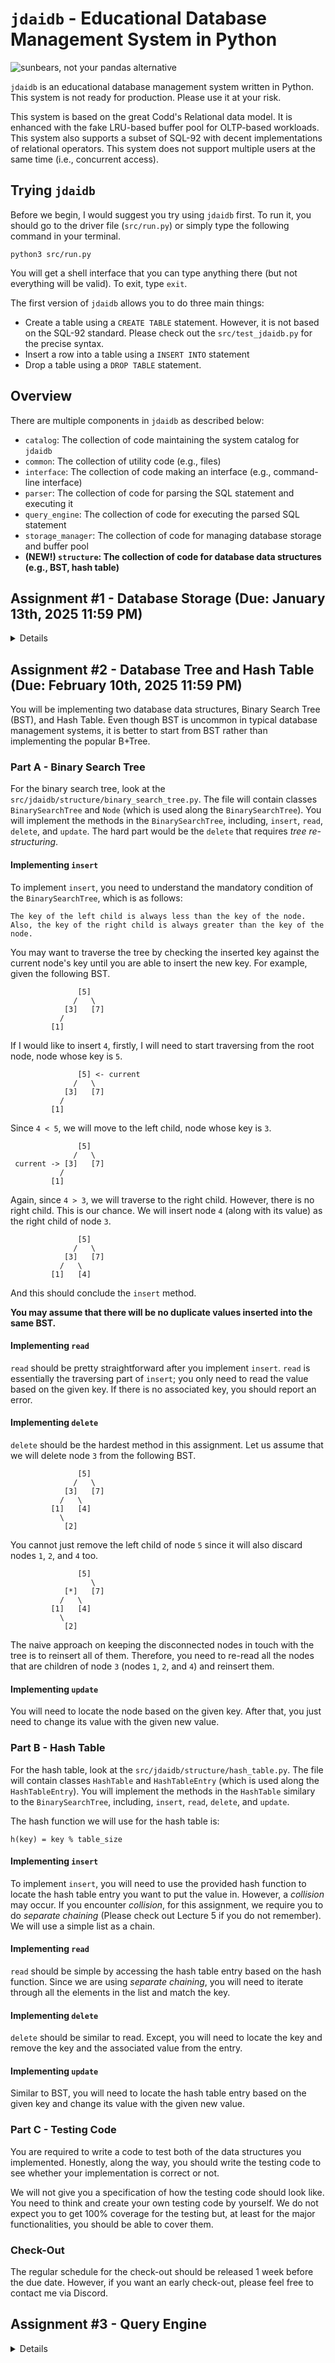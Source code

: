 # `jdaidb` - Educational Database Management System in Python

![sunbears, not your pandas alternative](thumbnail.png)

`jdaidb` is an educational database management system written in Python. This system is not ready for production. Please use it at your risk.

This system is based on the great Codd's Relational data model. It is enhanced with the fake LRU-based buffer pool for OLTP-based workloads. This system also supports a subset of SQL-92 with decent implementations of relational operators. This system does not support multiple users at the same time (i.e., concurrent access).

## Trying `jdaidb`
Before we begin, I would suggest you try using `jdaidb` first. To run it, you should go to the driver file (`src/run.py`) or simply type the following command in your terminal.

```
python3 src/run.py
```

You will get a shell interface that you can type anything there (but not everything will be valid). To exit, type `exit`.

The first version of `jdaidb` allows you to do three main things:
- Create a table using a `CREATE TABLE` statement. However, it is not based on the SQL-92 standard. Please check out the `src/test_jdaidb.py` for the precise syntax.
- Insert a row into a table using a `INSERT INTO` statement
- Drop a table using a `DROP TABLE` statement.

## Overview
There are multiple components in `jdaidb` as described below:
- `catalog`: The collection of code maintaining the system catalog for `jdaidb`
- `common`: The collection of utility code (e.g., files)
- `interface`: The collection of code making an interface (e.g., command-line interface)
- `parser`: The collection of code for parsing the SQL statement and executing it
- `query_engine`: The collection of code for executing the parsed SQL statement
- `storage_manager`: The collection of code for managing database storage and buffer pool
- **(NEW!) `structure`: The collection of code for database data structures (e.g., BST, hash table)**


## Assignment #1 - Database Storage (Due: January 13th, 2025 11:59 PM)
<details>
The first assignment will be on the `storage_manager` component. In short, you will need to implement the `buffer_pool` code and make the `core` code utilizes it.

In order to do so, you will need to understand the code in the `storage_manager` component and other relevant components.

### Part A - Understanding Storage Manager
Firstly, to understand the storage manager, you will need to understand the role of typical storage managers first. We did it in the class, by the way.

The storage manager of `jdaidb` has the following bits and pieces:
- `catalog`: The list of entries describing database objects. Fortunately, the only database object at the moment is a table.
- `page_filepath`: The mapping between a page identifier and its corresponding file path
- `page_directory`: Similarly to Lecture 3. The mapping between a database object identifer (i.e., table name) and its corresponding collection of pages. You should check the file `src/jdaidb/storage_manager/page_directory_entry.py` for more detail.

Other components/variables are more like a facilitator for making this storage manager work.

More importantly, you may see a lot of `flush`, `restore` functions/methods in many files. They are for saving the states of the objects on disk (instead of on memory). Whenever you stop using `jdaidb`, the data will still remain on your machine. You do not need to touch them (unless instructed).

For Part A, you will be tasked to write comments on each function/method. You need to write it in [docstring](https://peps.python.org/pep-0257/) or like

```python
def add(a: int, b: int) -> int:
    """
    Add two integers together and return the sum
    """
    return a + b
```

### Part B - Implementing Buffer Pool
This is probably the hardest part of this assignment. You will need to complete the `src/jdaidb/storage_manager/buffer_pool.py` file by implementing the `BufferPool` class as annotated with `TODO(A1):`. This requires knowledge from Lecture 4.

The buffer pool in `jdaidb` required in this assignment is the buffer pool that can store pages in memory and must be able to evict a page using the [LRU (least-recently used)](https://redis.io/glossary/lru-cache/) policy. Implementing the LRU policy may require additional research (but it is not that hard). However, if you just copy and paste it from external sources, be prepared for the interview.

(Hint: do not use `OrderedDict` as many people on the internet suggested if you do not understand how it works. We do not evaluate you in terms of performance. You only need to use several Python lists to deal with this.)

### Part C - Linking Storage Manager with Buffer Pool
If you look at the `src/jdaidb/storage_manager/core.py` carefully, you will see that there are many `TODO(A1):`. Those positions are where you need to link the original storage manager with the buffer pool. Unless you understand the storage manager and buffer pool code, you will not be able to complete this. To help you, several hints are provided pretty straightforwardly. You can consult with those in order to get this part done.
</details>

## Assignment #2 - Database Tree and Hash Table (Due: February 10th, 2025 11:59 PM)
You will be implementing two database data structures, Binary Search Tree (BST), and Hash Table. Even though BST is uncommon in typical database management systems, it is better to start from BST rather than implementing the popular B+Tree.

### Part A - Binary Search Tree
For the binary search tree, look at the `src/jdaidb/structure/binary_search_tree.py`. The file will contain classes `BinarySearchTree` and `Node` (which is used along the `BinarySearchTree`). You will implement the methods in the `BinarySearchTree`, including, `insert`, `read`, `delete`, and `update`. The hard part would be the `delete` that requires *tree re-structuring*.

#### Implementing `insert`
To implement `insert`, you need to understand the mandatory condition of the `BinarySearchTree`, which is as follows:

```
The key of the left child is always less than the key of the node. Also, the key of the right child is always greater than the key of the node.
```
 
You may want to traverse the tree by checking the inserted key against the current node's key until you are able to insert the new key. For example, given the following BST.

```
               [5]
              /   \
            [3]   [7]
           /   
         [1]   
```

If I would like to insert `4`, firstly, I will need to start traversing from the root node, node whose key is `5`.

```
               [5] <- current
              /   \
            [3]   [7]
           /   
         [1]   
```

Since `4 < 5`, we will move to the left child, node whose key is `3`.

```
               [5]
              /   \
 current -> [3]   [7]
           /
         [1]
```

Again, since `4 > 3`, we will traverse to the right child. However, there is no right child. This is our chance. We will insert node `4` (along with its value) as the right child of node `3`.

```
               [5]
              /   \
            [3]   [7]
           /   \
         [1]   [4]
```

And this should conclude the `insert` method.

**You may assume that there will be no duplicate values inserted into the same BST.**

#### Implementing `read`
`read` should be pretty straightforward after you implement `insert`. `read` is essentially the traversing part of `insert`; you only need to read the value based on the given key. If there is no associated key, you should report an error.

#### Implementing `delete`
`delete` should be the hardest method in this assignment. Let us assume that we will delete node `3` from the following BST.

```
               [5]
              /   \
            [3]   [7]
           /   \
         [1]   [4]
           \
            [2]
```

You cannot just remove the left child of node `5` since it will also discard nodes `1`, `2`, and `4` too.

```
               [5]
                  \
            [*]   [7]
           /   \
         [1]   [4]
           \
            [2]
```

The naive approach on keeping the disconnected nodes in touch with the tree is to reinsert all of them. Therefore, you need to re-read all the nodes that are children of node `3` (nodes `1`, `2`, and `4`) and reinsert them.

#### Implementing `update`
You will need to locate the node based on the given key. After that, you just need to change its value with the given new value.

### Part B - Hash Table
For the hash table, look at the `src/jdaidb/structure/hash_table.py`. The file will contain classes `HashTable` and `HashTableEntry` (which is used along the `HashTableEntry`). You will implement the methods in the `HashTable` similary to the `BinarySearchTree`, including, `insert`, `read`, `delete`, and `update`.

The hash function we will use for the hash table is:

```
h(key) = key % table_size
```

#### Implementing `insert`
To implement `insert`, you will need to use the provided hash function to locate the hash table entry you want to put the value in. However, a *collision* may occur. If you encounter *collision*, for this assignment, we require you to do *separate chaining* (Please check out Lecture 5 if you do not remember). We will use a simple list as a chain.

#### Implementing `read`
`read` should be simple by accessing the hash table entry based on the hash function. Since we are using *separate chaining*, you will need to iterate through all the elements in the list and match the key.

#### Implementing `delete`
`delete` should be similar to read. Except, you will need to locate the key and remove the key and the associated value from the entry.

#### Implementing `update`
Similar to BST, you will need to locate the hash table entry based on the given key and change its value with the given new value.

### Part C - Testing Code
You are required to write a code to test both of the data structures you implemented. Honestly, along the way, you should write the testing code to see whether your implementation is correct or not.

We will not give you a specification of how the testing code should look like. You need to think and create your own testing code by yourself. We do not expect you to get 100% coverage for the testing but, at least for the major functionalities, you should be able to cover them.

### Check-Out
The regular schedule for the check-out should be released 1 week before the due date. However, if you want an early check-out, please feel free to contact me via Discord.

## Assignment #3 - Query Engine
<details>
TBA

### Part A - SQL Parser
TBA

### Part B - Sequential Scan
TBA

### Part C - Index Scan
TBA

### Part D - Filter
TBA
<!-- Luckily, Filter will be pretty much the same as in Assignment #0. However, you need to deal with a string pattern matching operator (e.g., LIKE). -->

### Part E - Project
TBA
<!-- Similar to Filter, Project will be pretty much the same as in Assignment #0. Except, you need to support literals, expressions with a limited set of arithmetic operators (which are `+`, `-`, `*`, `/`). -->

### Part F - Result
TBA

### Part G - Nested Loop Join
TBA

### Part H - Sort-Merge Join
TBA

### Part I - Hash Join
TBA
</details>